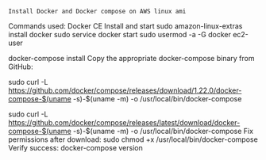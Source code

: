 
	Install Docker and Docker compose on AWS linux ami
Commands used:
Docker CE Install and start
sudo amazon-linux-extras install docker
sudo service docker start
sudo usermod -a -G docker ec2-user

docker-compose install
Copy the appropriate docker-compose binary from GitHub:

sudo curl -L https://github.com/docker/compose/releases/download/1.22.0/docker-compose-$(uname -s)-$(uname -m) -o /usr/local/bin/docker-compose

sudo curl -L https://github.com/docker/compose/releases/latest/download/docker-compose-$(uname -s)-$(uname -m) -o /usr/local/bin/docker-compose
Fix permissions after download:
sudo chmod +x /usr/local/bin/docker-compose
Verify success:
docker-compose version
